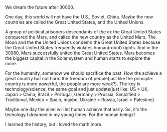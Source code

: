 We dream the future after 30000.

One day, this world will not have the U.S., Soviet, China. Maybe the new countries are called the Great United States, and the United Unions.

A group of political prisoners descendants of the ex the Great United States conquered the Mars, and called the new country as the United Mars. The Moon and the the United Unions condemn the Great United States because the Great United States frequently violates human(robot) rights. And in the 30980, Mars successfully united the Great United States. Mars becomes the biggest capital in the Solar system and human starts to explore the more.

For the humanity, somehow we should sacrifice the past. How the achieve a great country but not harm the freedom of people(just like the principle: country is more powerful, the people are more weak?). The key is technology/science, the same goal and just update(just like: US > UK, Japan > China, Brazil > Portugal, Germany > Prussia, Simplified > Traditional, Mexico > Spain, maybe, Ukraine > Russia, Israel > Palestine).

Maybe one day the alien will let human achieve that early. So, it's the techology I dreamed in my young times. For the human beings!

I learned the history, but I loved the math more.
